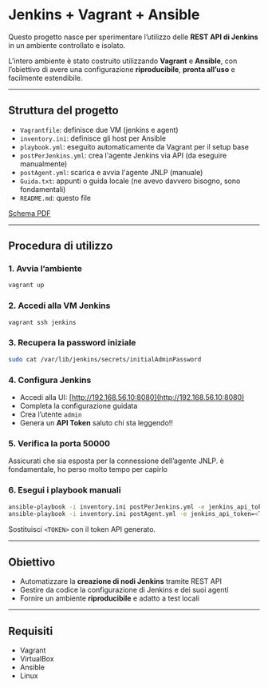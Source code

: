 
# Jenkins + Vagrant + Ansible

Questo progetto nasce per sperimentare l’utilizzo delle **REST API di Jenkins** in un ambiente controllato e isolato.

L’intero ambiente è stato costruito utilizzando **Vagrant** e **Ansible**, con l’obiettivo di avere una configurazione **riproducibile**, **pronta all’uso** e facilmente estendibile.

---

## Struttura del progetto

- `Vagrantfile`: definisce due VM (jenkins e agent)
- `inventory.ini`: definisce gli host per Ansible
- `playbook.yml`: eseguito automaticamente da Vagrant per il setup base
- `postPerJenkins.yml`: crea l'agente Jenkins via API (da eseguire manualmente)
- `postAgent.yml`: scarica e avvia l'agente JNLP (manuale)
- `Guida.txt`: appunti o guida locale (ne avevo davvero bisogno, sono fondamentali)
- `README.md`: questo file

 [Schema PDF](schema.pdf)

---

## Procedura di utilizzo

### 1. Avvia l’ambiente

```bash
vagrant up
```

### 2. Accedi alla VM Jenkins

```bash
vagrant ssh jenkins
```

### 3. Recupera la password iniziale

```bash
sudo cat /var/lib/jenkins/secrets/initialAdminPassword
```

### 4. Configura Jenkins

- Accedi alla UI: [http://192.168.56.10:8080](http://192.168.56.10:8080)
- Completa la configurazione guidata
- Crea l’utente `admin`
- Genera un **API Token**
saluto chi sta leggendo!!

### 5. Verifica la porta 50000

Assicurati che sia esposta per la connessione dell’agente JNLP.
è fondamentale, ho perso molto tempo per capirlo

### 6. Esegui i playbook manuali

```bash
ansible-playbook -i inventory.ini postPerJenkins.yml -e jenkins_api_token=<TOKEN>
ansible-playbook -i inventory.ini postAgent.yml -e jenkins_api_token=<TOKEN>
```

Sostituisci `<TOKEN>` con il token API generato.

---

## Obiettivo

- Automatizzare la **creazione di nodi Jenkins** tramite REST API
- Gestire da codice la configurazione di Jenkins e dei suoi agenti
- Fornire un ambiente **riproducibile** e adatto a test locali

---

## Requisiti

- Vagrant
- VirtualBox
- Ansible
- Linux
